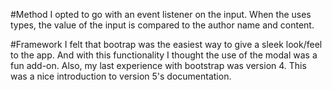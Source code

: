 #Method
I opted to go with an event listener on the input. When the uses types, the value of the input is compared to the author name and content.

#Framework
I felt that bootrap was the easiest way to give a sleek look/feel to the app. And with this functionality I thought the use of the modal was a fun add-on. Also, my last experience with bootstrap was version 4. This was a nice introduction to version 5's documentation.